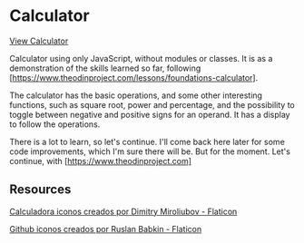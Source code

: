 # Calculator
<a href="https://frankmorro.github.io/calculator">View Calculator </a>

Calculator using only JavaScript, without modules or classes. It is as a demonstration of the skills learned so far, following [https://www.theodinproject.com/lessons/foundations-calculator].

The calculator has the basic operations, and some other interesting functions, such as square root, power and percentage, and the possibility to toggle between negative and positive signs for an operand. It has a display to follow the operations.

There is a lot to learn, so let's continue. I'll come back here later for some code improvements, which I'm sure there will be. But for the moment. Let's continue, with [https://www.theodinproject.com]

## Resources
<a href="https://www.flaticon.es/iconos-gratis/calculadora" title="calculadora iconos">Calculadora iconos creados por Dimitry Miroliubov - Flaticon</a>

<a href="https://www.flaticon.es/iconos-gratis/github" title="github iconos">Github iconos creados por Ruslan Babkin - Flaticon</a>
